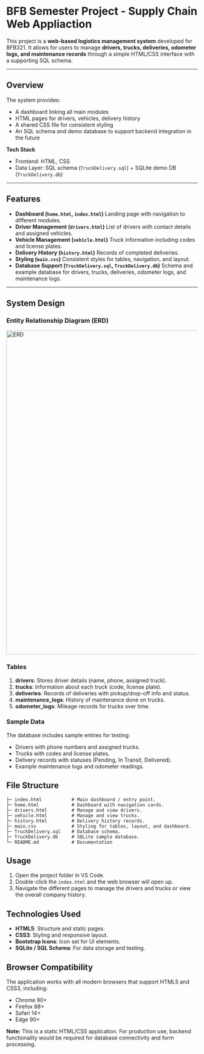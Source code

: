 #   BFB Semester Project - Supply Chain Web Appliaction

This project is a **web-based logistics management system** developed for BFB321. 
It allows for users to manage **drivers, trucks, deliveries, odometer logs, and maintenance records** through a simple HTML/CSS interface with a supporting SQL schema.

---

## Overview
The system provides:
- A dashboard linking all main modules
- HTML pages for drivers, vehicles, delivery history
- A shared CSS file for consistent styling
- An SQL schema and demo database to support backend integration in the future

**Tech Stack**
- Frontend: HTML, CSS
- Data Layer: SQL schema (`TruckDelivery.sql`) + SQLite demo DB (`TruckDelivery.db`)

---

## Features
- **Dashboard (`home.html`, `index.html`)**
  Landing page with navigation to different modules.
- **Driver Management (`drivers.html`)**
  List of drivers with contact details and assigned vehicles.
- **Vehicle Management (`vehicle.html`)**
  Truck information including codes and license plates.
- **Delivery History (`history.html`)**
  Records of completed deliveries.
- **Styling (`main.css`)**
  Consistent styles for tables, navigation, and layout.
- **Database Support (`TruckDelivery.sql`, `TruckDelivery.db`)**
  Schema and example database for drivers, trucks, deliveries, odometer logs, and maintenance logs.

---

## System Design

### Entity Relationship Diagram (ERD)

<img width="730" height="851" alt="ERD" src="https://github.com/user-attachments/assets/5239181d-5541-482f-a08c-f7be0488ce2a" />

### Tables 
1. **drivers**: Stores driver details (name, phone, assigned truck).
2. **trucks**: Information about each truck (code, license plate).
3. **deliveries**: Records of deliveries with pickup/drop-off info and status. 
4. **maintenance_logs**: History of maintenance done on trucks.
5. **odometer_logs**: Mileage records for trucks over time. 

### Sample Data
The database includes sample entries for testing: 
- Drivers with phone numbers and assigned trucks.
- Trucks with codes and license plates.
- Delivery records with statuses (Pending, In Transit, Delivered).
- Example maintenance logs and odometer readings.

## File Structure
```
├─ index.html           # Main dashboard / entry point.
├─ home.html            # Dashboard with navigation cards.
├─ drivers.html         # Manage and view drivers.
├─ vehicle.html         # Manage and view trucks.
├─ history.html         # Delivery history records. 
├─ main.css             # Styling for tables, layout, and dashboard.
├─ TruckDelivery.sql    # Database schema.
├─ TruckDelivery.db     # SQLite sample database.
└─ README.md            # Documentation
```
## Usage

1. Open the project folder in VS Code.
2. Double-click the `index.html` and the web browser will open up.
3. Navigate the different pages to manage the drivers and trucks or view the overall company history.

## Technologies Used

- **HTML5**: Structure and static pages.
- **CSS3**: Styling and responsive layout.
- **Bootstrap Icons**: Icon set for UI elements. 
- **SQLite / SQL Schema**: For data storage and testing. 

## Browser Compatibility

The application works with all modern browsers that support HTML5 and CSS3, including:

- Chrome 90+
- Firefox 88+ 
- Safari 14+ 
- Edge 90+

**Note:** This is a static HTML/CSS application. For production use, backend functionality would be required for database connectivity and form processing. 